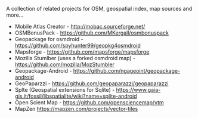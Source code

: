 A collection of related projects for OSM, geospatial index, map sources and more... 

* Mobile Atlas Creator - http://mobac.sourceforge.net/
* OSMBonusPack - https://github.com/MKergall/osmbonuspack
* Geopackage for osmdroid - https://github.com/spyhunter99/geopkg4osmdroid
* Mapsforge - https://github.com/mapsforge/mapsforge
* Mozilla Stumlber (uses a forked osmdroid map) - https://github.com/mozilla/MozStumbler
* Geopackage-Android - https://github.com/ngageoint/geopackage-android
* GeoPaparzzi - https://github.com/geopaparazzi/geopaparazzi
* Splte (Geospatial extensions for Sqlite) - https://www.gaia-gis.it/fossil/libspatialite/wiki?name=splite-android
* Open Scient Map - https://github.com/opensciencemap/vtm
* MapZen https://mapzen.com/projects/vector-tiles